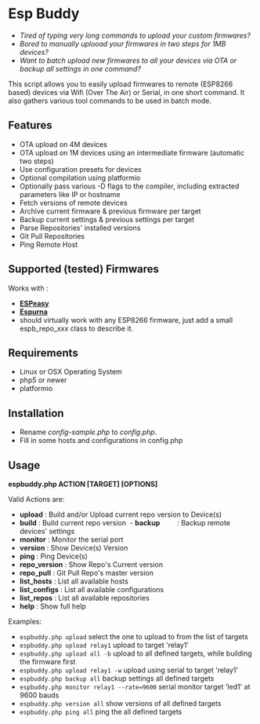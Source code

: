 # Esp Buddy 

- _Tired of typing very long commands to upload your custom firmwares?_ 
- _Bored to manually uplooad your firmwares in two steps for 1MB devices?_ 
- _Want to batch upload new firmwares to all your devices via OTA or backup all settings in one command?_ 

This script allows you to easily upload firmwares to remote (ESP8266 based) devices via Wifi (Over The Air) or Serial, in one short command.
It also gathers various tool commands to be used in batch mode.


## Features
 - OTA upload on 4M devices
 - OTA upload on 1M devices using an intermediate firmware (automatic two steps)
 - Use configuration presets for devices
 - Optional compilation using platformio
 - Optionally pass various -D flags to the compiler, including extracted parameters like IP or hostname
 - Fetch versions of remote devices
 - Archive current firmware & previous firmware per target
 - Backup current settings & previous settings per target
 - Parse Repositories' installed versions
 - Git Pull Repositories
 - Ping Remote Host
 
## Supported (tested) Firmwares
Works with :
- [**ESPeasy**](https://github.com/letscontrolit/ESPEasy/)
- [**Espurna**](https://github.com/xoseperez/espurna)
- should virtually work with any ESP8266 firmware, just add a small espb_repo_xxx class to describe it.

## Requirements
- Linux or OSX Operating System
- php5 or newer
- platformio

## Installation
- Rename _config-sample.php_ to _config.php_.
- Fill in some hosts and configurations in config.php

## Usage

**espbuddy.php ACTION [TARGET] [OPTIONS]**

Valid Actions are: 
  - **upload**          : Build and/or Upload current repo version to Device(s)
  - **build**           : Build current repo version
  - **backup**          : Backup remote devices' settings
  - **monitor**         : Monitor the serial port
  - **version**         : Show Device(s) Version
  - **ping**            : Ping Device(s)
  - **repo_version**    : Show Repo's Current version
  - **repo_pull**       : Git Pull Repo's master version
  - **list_hosts**      : List all available hosts
  - **list_configs**    : List all available configurations
  - **list_repos**      : List all available repositories
  - **help**            : Show full help


Examples:
- `espbuddy.php upload` select the one to upload to from the list of targets
- `espbuddy.php upload relay1` upload to target 'relay1'
- `espbuddy.php upload all -b` upload to all defined targets, while building the firmware first 
- `espbuddy.php upload relay1 -w` upload using serial to target 'relay1'
- `espbuddy.php backup all` backup settings all defined targets
- `espbuddy.php monitor relay1 --rate=9600` serial monitor target 'led1' at 9600 bauds
- `espbuddy.php version all` show versions of all defined targets
- `espbuddy.php ping all` ping the all defined targets
